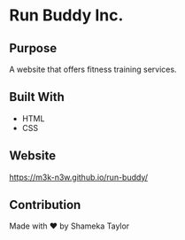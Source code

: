 # Run Buddy Inc.

## Purpose
A website that offers fitness training services.

## Built With
* HTML
* CSS

## Website
 https://m3k-n3w.github.io/run-buddy/
 
 ## Contribution
 Made with ❤️ by Shameka Taylor
